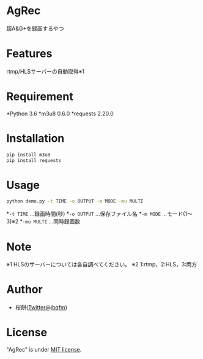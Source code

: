 # AgRec

超A&G+を録画するやつ

# Features

rtmp/HLSサーバーの自動取得※1

# Requirement

*Python    3.6
*m3u8      0.6.0
*requests  2.20.0

# Installation

```bash
pip install m3u8
pip install requests
```

# Usage

```bash
python demo.py -t TIME -o OUTPUT -m MODE -mu MULTI
```
*`-t TIME`		…録画時間(秒)
*`-o OUTPUT`	…保存ファイル名
*`-m MODE`		…モード(1～3)※2
*`-mu MULTI`	…同時録画数

# Note
※1 HLSのサーバーについては各自調べてください。
※2 1:rtmp，2:HLS，3:両方


# Author

* 桜餅([Twitter@jbqfm](https://twitter.com/jbqfm))

# License
 
"AgRec" is under [MIT license](https://en.wikipedia.org/wiki/MIT_License).